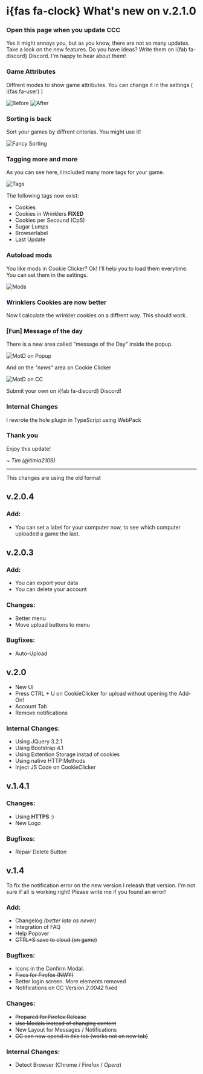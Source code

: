 # i{fas fa-clock} What's new on v.2.1.0

### Open this page when you update CCC
Yes it might annoys you, but as you know, there are not so many updates. Take a look on the new features. Do you have ideas? Write them on i{fab fa-discord} Discord. I'm happy to hear about them!

### Game Attributes
Diffrent modes to show game attributes. You can change it in the settings ( i{fas fa-user} )

![Before](https://cc.timia2109.com/imgs/backeryTable.png)
![After](https://cc.timia2109.com/imgs/backerySlim.png)

### Sorting is back
Sort your games by diffrent criterias. You might use it!

![Fancy Sorting](https://cc.timia2109.com/imgs/sort.png)

### Tagging more and more
As you can see here, I included many more tags for your game.

![Tags](https://cc.timia2109.com/imgs/backerySlim.png)

The following tags now exist:

 - Cookies
 - Cookies in Wrinklers **FIXED**
 - Cookies per Secound (CpS)
 - Sugar Lumps
 - Browserlabel
 - Last Update

### Autoload mods
You like mods in Cookie Clicker? Ok! I'll help you to load them everytime. You can set them in the settings.

![Mods](https://cc.timia2109.com/imgs/mods.png)

### Wrinklers Cookies are now better
Now I calculate the wrinkler cookies on a diffrent way. This should work.

### [Fun] Message of the day
There is a new area called "message of the Day" inside the popup.

![MotD on Popup](https://cc.timia2109.com/imgs/motd_popup.png)

And on the *"news"* area on Cookie Clicker

![MotD on CC](https://cc.timia2109.com/imgs/motdIngame.png)

Submit your own on i{fab fa-discord} Discord!

### Internal Changes
I rewrote the hole plugin in TypeScript using WebPack

### Thank you
Enjoy this update!

*~ Tim (@timia2109)*

---
This changes are using the old format

## v.2.0.4
### Add:
 - You can set a label for your computer now, to see which computer uploaded a game the last.

## v.2.0.3
### Add:
 - You can export your data
 - You can delete your account

### Changes:
 - Better menu
 - Move upload buttons to menu

### Bugfixes:
 - Auto-Upload


## v.2.0
 - New UI
 - Press CTRL + U on CookieClicker for upload without opening the Add-On!
 - Account Tab
 - Remove notifications

### Internal Changes:
 - Using JQuery 3.2.1
 - Using Bootstrap 4.1
 - Using Extention Storage instad of cookies
 - Using native HTTP Methods
 - Inject JS Code on CookieClicker

## v.1.4.1

### Changes:
 - Using **HTTPS** :)
 - New Logo

### Bugfixes:
 - Repair Delete Button

## v.1.4

To fix the notification error on the new version I releash that version.
I'm not sure if all is working right!
Please write me if you found an error!

### Add:
 - Changelog _(better late as never)_
 - Integration of FAQ
 - Help Popover
 - ~~CTRL+S save to cloud (on game)~~

### Bugfixes:
 - Icons in the Confirm Modal.
 - ~~Fixes for Firefox (NWY)~~
 - Better login screen. More elements removed
 - Notifications on CC Version *2.0042* fixed
  
### Changes:
 - ~~Prepared for Firefox Release~~
 - ~~Use Modals instead of changing content~~
 - New Layout for Messages / Notifications
 - ~~CC can now opend in this tab (works not on new tab)~~
 
### Internal Changes:
 - Detect Browser (Chrome / Firefox / _Opera_)